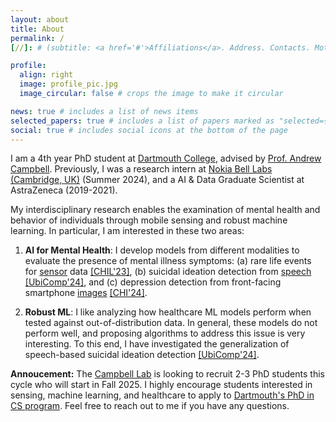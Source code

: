 ```yaml
---
layout: about
title: About
permalink: /
[//]: # (subtitle: <a href='#'>Affiliations</a>. Address. Contacts. Moto. Etc.)

profile:
  align: right
  image: profile_pic.jpg
  image_circular: false # crops the image to make it circular

news: true # includes a list of news items
selected_papers: true # includes a list of papers marked as "selected={true}"
social: true # includes social icons at the bottom of the page
---
```


I am a 4th year PhD student at [Dartmouth College](https://web.cs.dartmouth.edu), advised by [Prof. Andrew Campbell](https://www.cs.dartmouth.edu/~campbell/).
Previously, I was a research intern at [Nokia Bell Labs (Cambridge, UK)](https://www.bell-labs.com/about/locations/cambridge-uk/#gref) (Summer 2024), and 
a AI & Data Graduate Scientist at AstraZeneca (2019-2021).

My interdisciplinary research enables the examination of mental health and behavior of individuals through mobile sensing and robust machine learning. In particular, I am interested in 
these two areas:

1. **AI for Mental Health**: I develop models from different modalities to evaluate the presence of mental illness symptoms:
(a) rare life events for <ins>sensor</ins> data [[CHIL'23]](https://proceedings.mlr.press/v209/pillai23a.html), 
(b) suicidal ideation detection from <ins>speech</ins> [[UbiComp'24]](https://dl.acm.org/doi/abs/10.1145/3631452), 
and (c) depression detection from front-facing smartphone <ins>images</ins> [[CHI'24]](https://dl.acm.org/doi/full/10.1145/3613904.3642680).

1. **Robust ML**: I like analyzing how healthcare ML models perform when tested against out-of-distribution data. In general, 
these models do not perform well, and proposing algorithms to address this issue is very interesting. 
To this end, I have investigated the generalization of speech-based suicidal ideation detection [[UbiComp'24]](https://dl.acm.org/doi/abs/10.1145/3631452).

**Annoucement:** The [Campbell Lab](https://www.cs.dartmouth.edu/~campbell/) is looking to recruit 2-3 PhD students this cycle who will start in Fall 2025. I highly encourage students interested in sensing, machine learning, and healthcare to apply to [Dartmouth's PhD in CS program](https://web.cs.dartmouth.edu/graduate/applying/phd-computer-science). Feel free to reach out to me if you have any questions.

